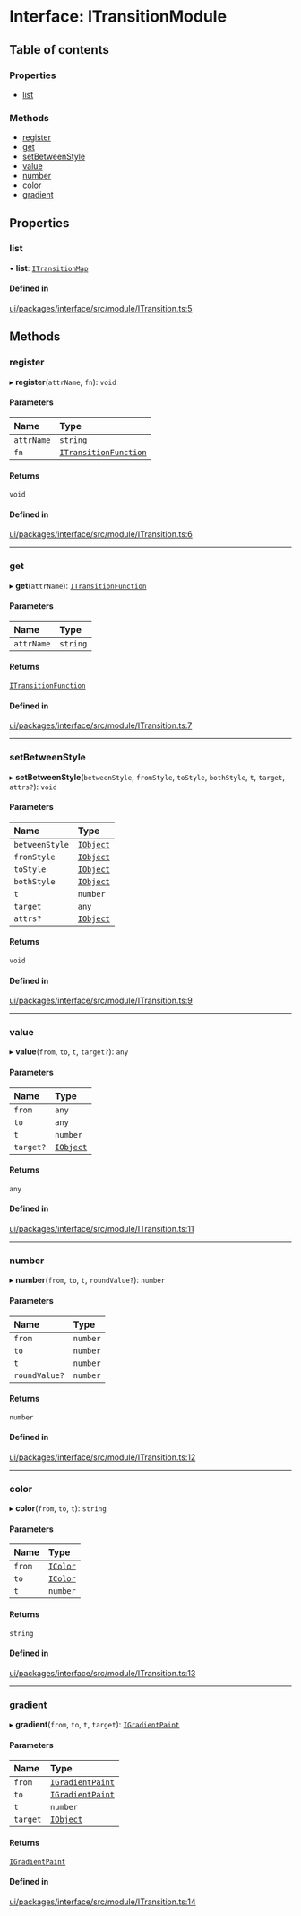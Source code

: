# Interface: ITransitionModule

## Table of contents

### Properties

- [list](ITransitionModule.md#list)

### Methods

- [register](ITransitionModule.md#register)
- [get](ITransitionModule.md#get)
- [setBetweenStyle](ITransitionModule.md#setbetweenstyle)
- [value](ITransitionModule.md#value)
- [number](ITransitionModule.md#number)
- [color](ITransitionModule.md#color)
- [gradient](ITransitionModule.md#gradient)

## Properties

### list

• **list**: [`ITransitionMap`](ITransitionMap.md)

#### Defined in

[ui/packages/interface/src/module/ITransition.ts:5](https://github.com/leaferjs/leafer-ui/blob/5313537/packages/interface/src/module/ITransition.ts#L5)

## Methods

### register

▸ **register**(`attrName`, `fn`): `void`

#### Parameters

| Name | Type |
| :------ | :------ |
| `attrName` | `string` |
| `fn` | [`ITransitionFunction`](ITransitionFunction.md) |

#### Returns

`void`

#### Defined in

[ui/packages/interface/src/module/ITransition.ts:6](https://github.com/leaferjs/leafer-ui/blob/5313537/packages/interface/src/module/ITransition.ts#L6)

___

### get

▸ **get**(`attrName`): [`ITransitionFunction`](ITransitionFunction.md)

#### Parameters

| Name | Type |
| :------ | :------ |
| `attrName` | `string` |

#### Returns

[`ITransitionFunction`](ITransitionFunction.md)

#### Defined in

[ui/packages/interface/src/module/ITransition.ts:7](https://github.com/leaferjs/leafer-ui/blob/5313537/packages/interface/src/module/ITransition.ts#L7)

___

### setBetweenStyle

▸ **setBetweenStyle**(`betweenStyle`, `fromStyle`, `toStyle`, `bothStyle`, `t`, `target`, `attrs?`): `void`

#### Parameters

| Name | Type |
| :------ | :------ |
| `betweenStyle` | [`IObject`](IObject.md) |
| `fromStyle` | [`IObject`](IObject.md) |
| `toStyle` | [`IObject`](IObject.md) |
| `bothStyle` | [`IObject`](IObject.md) |
| `t` | `number` |
| `target` | `any` |
| `attrs?` | [`IObject`](IObject.md) |

#### Returns

`void`

#### Defined in

[ui/packages/interface/src/module/ITransition.ts:9](https://github.com/leaferjs/leafer-ui/blob/5313537/packages/interface/src/module/ITransition.ts#L9)

___

### value

▸ **value**(`from`, `to`, `t`, `target?`): `any`

#### Parameters

| Name | Type |
| :------ | :------ |
| `from` | `any` |
| `to` | `any` |
| `t` | `number` |
| `target?` | [`IObject`](IObject.md) |

#### Returns

`any`

#### Defined in

[ui/packages/interface/src/module/ITransition.ts:11](https://github.com/leaferjs/leafer-ui/blob/5313537/packages/interface/src/module/ITransition.ts#L11)

___

### number

▸ **number**(`from`, `to`, `t`, `roundValue?`): `number`

#### Parameters

| Name | Type |
| :------ | :------ |
| `from` | `number` |
| `to` | `number` |
| `t` | `number` |
| `roundValue?` | `number` |

#### Returns

`number`

#### Defined in

[ui/packages/interface/src/module/ITransition.ts:12](https://github.com/leaferjs/leafer-ui/blob/5313537/packages/interface/src/module/ITransition.ts#L12)

___

### color

▸ **color**(`from`, `to`, `t`): `string`

#### Parameters

| Name | Type |
| :------ | :------ |
| `from` | [`IColor`](../modules.md#icolor) |
| `to` | [`IColor`](../modules.md#icolor) |
| `t` | `number` |

#### Returns

`string`

#### Defined in

[ui/packages/interface/src/module/ITransition.ts:13](https://github.com/leaferjs/leafer-ui/blob/5313537/packages/interface/src/module/ITransition.ts#L13)

___

### gradient

▸ **gradient**(`from`, `to`, `t`, `target`): [`IGradientPaint`](IGradientPaint.md)

#### Parameters

| Name | Type |
| :------ | :------ |
| `from` | [`IGradientPaint`](IGradientPaint.md) |
| `to` | [`IGradientPaint`](IGradientPaint.md) |
| `t` | `number` |
| `target` | [`IObject`](IObject.md) |

#### Returns

[`IGradientPaint`](IGradientPaint.md)

#### Defined in

[ui/packages/interface/src/module/ITransition.ts:14](https://github.com/leaferjs/leafer-ui/blob/5313537/packages/interface/src/module/ITransition.ts#L14)
